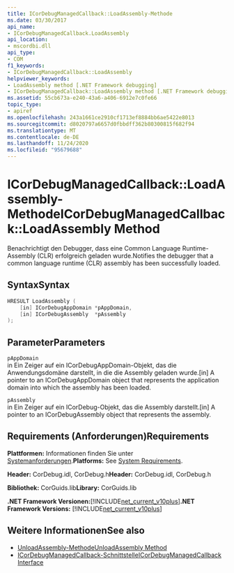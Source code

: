```yaml
---
title: ICorDebugManagedCallback::LoadAssembly-Methode
ms.date: 03/30/2017
api_name:
- ICorDebugManagedCallback.LoadAssembly
api_location:
- mscordbi.dll
api_type:
- COM
f1_keywords:
- ICorDebugManagedCallback::LoadAssembly
helpviewer_keywords:
- LoadAssembly method [.NET Framework debugging]
- ICorDebugManagedCallback::LoadAssembly method [.NET Framework debugging]
ms.assetid: 55cb673a-e240-43a6-a406-6912e7c0fe66
topic_type:
- apiref
ms.openlocfilehash: 243a1661ce2910cf1713ef8884bb6ae5422e8013
ms.sourcegitcommit: d8020797a6657d0fbbdff362b80300815f682f94
ms.translationtype: MT
ms.contentlocale: de-DE
ms.lasthandoff: 11/24/2020
ms.locfileid: "95679688"
---
```

# <a name="icordebugmanagedcallbackloadassembly-method"></a><span data-ttu-id="142d4-102">ICorDebugManagedCallback::LoadAssembly-Methode</span><span class="sxs-lookup"><span data-stu-id="142d4-102">ICorDebugManagedCallback::LoadAssembly Method</span></span>

<span data-ttu-id="142d4-103">Benachrichtigt den Debugger, dass eine Common Language Runtime-Assembly (CLR) erfolgreich geladen wurde.</span><span class="sxs-lookup"><span data-stu-id="142d4-103">Notifies the debugger that a common language runtime (CLR) assembly has been successfully loaded.</span></span>  
  
## <a name="syntax"></a><span data-ttu-id="142d4-104">Syntax</span><span class="sxs-lookup"><span data-stu-id="142d4-104">Syntax</span></span>  
  
```cpp  
HRESULT LoadAssembly (  
    [in] ICorDebugAppDomain *pAppDomain,  
    [in] ICorDebugAssembly  *pAssembly  
);  
```  
  
## <a name="parameters"></a><span data-ttu-id="142d4-105">Parameter</span><span class="sxs-lookup"><span data-stu-id="142d4-105">Parameters</span></span>  

 `pAppDomain`  
 <span data-ttu-id="142d4-106">in Ein Zeiger auf ein ICorDebugAppDomain-Objekt, das die Anwendungsdomäne darstellt, in die die Assembly geladen wurde.</span><span class="sxs-lookup"><span data-stu-id="142d4-106">[in] A pointer to an ICorDebugAppDomain object that represents the application domain into which the assembly has been loaded.</span></span>  
  
 `pAssembly`  
 <span data-ttu-id="142d4-107">in Ein Zeiger auf ein ICorDebug-Objekt, das die Assembly darstellt.</span><span class="sxs-lookup"><span data-stu-id="142d4-107">[in] A pointer to an ICorDebugAssembly object that represents the assembly.</span></span>  
  
## <a name="requirements"></a><span data-ttu-id="142d4-108">Requirements (Anforderungen)</span><span class="sxs-lookup"><span data-stu-id="142d4-108">Requirements</span></span>  

 <span data-ttu-id="142d4-109">**Plattformen:** Informationen finden Sie unter [Systemanforderungen](../../get-started/system-requirements.md).</span><span class="sxs-lookup"><span data-stu-id="142d4-109">**Platforms:** See [System Requirements](../../get-started/system-requirements.md).</span></span>  
  
 <span data-ttu-id="142d4-110">**Header:** CorDebug.idl, CorDebug.h</span><span class="sxs-lookup"><span data-stu-id="142d4-110">**Header:** CorDebug.idl, CorDebug.h</span></span>  
  
 <span data-ttu-id="142d4-111">**Bibliothek:** CorGuids.lib</span><span class="sxs-lookup"><span data-stu-id="142d4-111">**Library:** CorGuids.lib</span></span>  
  
 <span data-ttu-id="142d4-112">**.NET Framework Versionen:**[!INCLUDE[net_current_v10plus](../../../../includes/net-current-v10plus-md.md)]</span><span class="sxs-lookup"><span data-stu-id="142d4-112">**.NET Framework Versions:** [!INCLUDE[net_current_v10plus](../../../../includes/net-current-v10plus-md.md)]</span></span>  
  
## <a name="see-also"></a><span data-ttu-id="142d4-113">Weitere Informationen</span><span class="sxs-lookup"><span data-stu-id="142d4-113">See also</span></span>

- [<span data-ttu-id="142d4-114">UnloadAssembly-Methode</span><span class="sxs-lookup"><span data-stu-id="142d4-114">UnloadAssembly Method</span></span>](icordebugmanagedcallback-unloadassembly-method.md)
- [<span data-ttu-id="142d4-115">ICorDebugManagedCallback-Schnittstelle</span><span class="sxs-lookup"><span data-stu-id="142d4-115">ICorDebugManagedCallback Interface</span></span>](icordebugmanagedcallback-interface.md)
